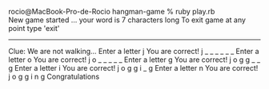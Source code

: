rocio@MacBook-Pro-de-Rocio hangman-game % ruby play.rb     
New game started ... your word is 7 characters long
To exit game at any point type 'exit'
_ _ _ _ _ _ _ 
Clue: We are not walking...
Enter a letter
j
You are correct!
j _ _ _ _ _ _
Enter a letter
o
You are correct!
j o _ _ _ _ _
Enter a letter
g
You are correct!
j o g g _ _ g
Enter a letter
i
You are correct!
j o g g i _ g
Enter a letter
n
You are correct!
j o g g i n g
Congratulations